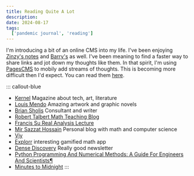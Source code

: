 ```yaml
---
title: Reading Quite A Lot
description: 
date: 2024-08-17
tags:
  ['pandemic journal', 'reading']
---
```


I'm introducing a bit of an online CMS into my life. I've been enjoying [Zinzy's notes](https://www.zinzy.website/notes/) and [Barry's](https://barryfrost.com/notes) as well. I've been meaning to find a faster way to share links and jot down my thoughts like them. In that spirit, I'm using [PagesCMS](https://pagescms.org) to mobily add streams of thoughts. This is becoming more difficult then I'd expect. You can read them [here](/stream). 

::: callout-blue
* [Kernel](https://www.kernelmag.io) Magazine about tech, art, literature
* [Louis Mendo](https://www.luismendo.com) Amazing artwork and graphic novels
* [Brian Sholis](https://www.luismendo.com) Consultant and writer
* [Robert Talbert Math Teaching Blog](https://rtalbert.org)
* [Francis Su Real Analysis Lecture](https://math.hmc.edu/su/real-analysis-youtube/)
* [Mir Sazzat Hossain](https://www.mirsazzathossain.me) Personal blog with math and computer science
* [Vjy](https://vjy.me/story)
* [Explorr](https://explorr.app) interesting gamified math app
* [Dense Discovery](https://www.densediscovery.com) Really good newsletter
* [Python Programming And Numerical Methods: A Guide For Engineers And Scientists¶](https://pythonnumericalmethods.studentorg.berkeley.edu/notebooks/Index.html)
* [Minutes to Midnight](https://minutestomidnight.co.uk)
:::